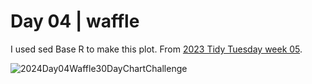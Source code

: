 # Day 04 | waffle

I used sed Base R to make this plot. From [2023 Tidy Tuesday week 05](https://github.com/rfordatascience/tidytuesday/blob/master/data/2023/2023-01-31/readme.md).

![2024Day04Waffle30DayChartChallenge](https://github.com/sndaba/2024_30DayChartChallengewithRstats/assets/53818579/af2039eb-6962-4bf7-83aa-50bc5f8a8647)
